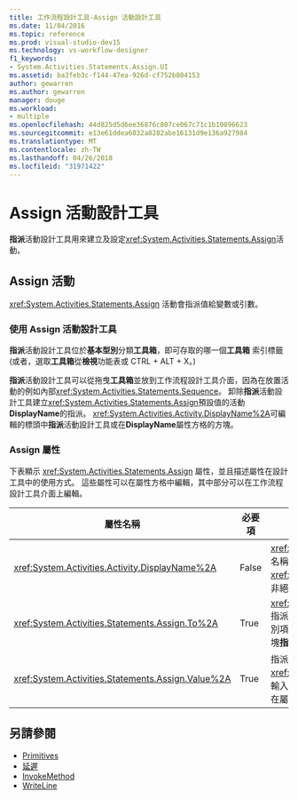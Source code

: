 ```yaml
---
title: 工作流程設計工具-Assign 活動設計工具
ms.date: 11/04/2016
ms.topic: reference
ms.prod: visual-studio-dev15
ms.technology: vs-workflow-designer
f1_keywords:
- System.Activities.Statements.Assign.UI
ms.assetid: ba3feb3c-f144-47ea-926d-cf752b804153
author: gewarren
ms.author: gewarren
manager: douge
ms.workload:
- multiple
ms.openlocfilehash: 44d825d5d6ee36876c807ce067c71c1b10896623
ms.sourcegitcommit: e13e61ddea6032a8282abe16131d9e136a927984
ms.translationtype: MT
ms.contentlocale: zh-TW
ms.lasthandoff: 04/26/2018
ms.locfileid: "31971422"
---
```

# <a name="assign-activity-designer"></a>Assign 活動設計工具

**指派**活動設計工具用來建立及設定<xref:System.Activities.Statements.Assign>活動。

## <a name="the-assign-activity"></a>Assign 活動

<xref:System.Activities.Statements.Assign> 活動會指派值給變數或引數。

### <a name="using-the-assign-activity-designer"></a>使用 Assign 活動設計工具

**指派**活動設計工具位於**基本型別**分類**工具箱**，即可存取的哪一個**工具箱** 索引標籤 (或者，選取**工具箱**從**檢視**功能表或 CTRL + ALT + X。)

**指派**活動設計工具可以從拖曳**工具箱**並放到工作流程設計工具介面，因為在放置活動的例如內部<xref:System.Activities.Statements.Sequence>。 卸除**指派**活動設計工具建立<xref:System.Activities.Statements.Assign>預設值的活動**DisplayName**的指派。 <xref:System.Activities.Activity.DisplayName%2A>可編輯的標頭中**指派**活動設計工具或在**DisplayName**屬性方格的方塊。

### <a name="the-assign-properties"></a>Assign 屬性

下表顯示 <xref:System.Activities.Statements.Assign> 屬性，並且描述屬性在設計工具中的使用方式。 這些屬性可以在屬性方格中編輯，其中部分可以在工作流程設計工具介面上編輯。

|屬性名稱|必要項|使用方式|
|-------------------|--------------|-----------|
|<xref:System.Activities.Activity.DisplayName%2A>|False|<xref:System.Activities.Statements.Assign> 活動的易記名稱。 預設為 Assign。 雖然 <xref:System.Activities.Activity.DisplayName%2A> 值並非絕對必要，但建議您盡量使用。|
|<xref:System.Activities.Statements.Assign.To%2A>|True|<xref:System.Activities.Statements.Assign.Value%2A> 指派至的變數或引數。 值必須是有效的 Visual Basic 識別項。 若要設定此屬性，輸入 Visual Basic 運算式**至**方塊**指派**活動設計工具，或在屬性方格中。|
|<xref:System.Activities.Statements.Assign.Value%2A>|True|指派給變數的值。 若要設定<xref:System.Activities.Statements.Assign.Value%2A>，輸入在 Visual Basic 運算式**值**方塊**指派**活動設計工具，或在屬性方格中。|

## <a name="see-also"></a>另請參閱

- [Primitives](../workflow-designer/primitives-activity-designers.md)
- [延遲](../workflow-designer/delay-activity-designer.md)
- [InvokeMethod](../workflow-designer/invokemethod-activity-designer.md)
- [WriteLine](../workflow-designer/writeline-activity-designer.md)